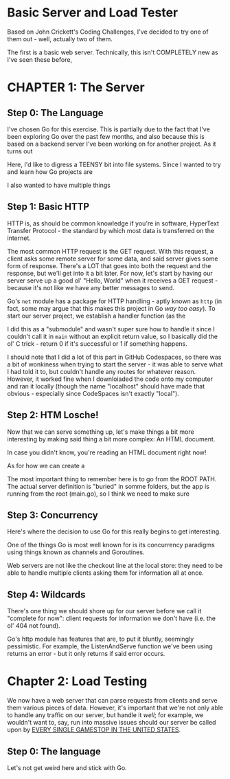 # Basic Server and Load Tester

Based on John Crickett's Coding Challenges, I've decided to try one of them out - well, actually two of them.

The first is a basic web server. Technically, this isn't COMPLETELY new as I've seen these before, 

# CHAPTER 1: The Server

## Step 0: The Language

I've chosen Go for this exercise. This is partially due to the fact that I've been exploring Go over the past few months, and also because this is based on a backend server I've been working on for another project. As it turns out

Here, I'd like to digress a TEENSY bit into file systems. Since I wanted to try and learn how Go projects are 

I also wanted to have multiple things 

## Step 1: Basic HTTP

HTTP is, as should be common knowledge if you're in software, HyperText Transfer Protocol - the standard by which most data is transferred on the internet. 

The most common HTTP request is the GET request. With this request, a client asks some remote server for some data, and said server gives some form of response. There's a LOT that goes into both the request and the response, but we'll get into it a bit later. For now, let's start by having our server serve up a good ol' "Hello, World" when it receives a GET request - because it's not like we have any better messages to send. 

Go's `net` module has a package for HTTP handling - aptly known as `http` (in fact, some may argue that this makes this project in Go _way too easy_). To start our server project, we establish a handler function (as the 

I did this as a "submodule" and wasn't super sure how to handle it since I couldn't call it in `main` without an explicit return value, so I basically did the ol' C trick - return 0 if it's successful or 1 if something happens.

I should note that I did a lot of this part in GitHub Codespaces, so there was a bit of wonkiness when trying to start the server - it was able to serve what I had told it to, but couldn't handle any routes for whatever reason. However, it worked fine when I downloiaded the code onto my computer and ran it locally (though the name "localhost" should have made that obvious - especially since CodeSpaces isn't exactly "local").

## Step 2: HTM Losche!

Now that we can serve something up, let's make things a bit more interesting by making said thing a bit more complex: An HTML document.

In case you didn't know, you're reading an HTML document right now! 

As for how we can create a

The most important thing to remember here is to go from the ROOT PATH. The actual server definition is "buried" in somme folders, but the app is running from the root (main.go), so I think we need to make sure

## Step 3: Concurrency

Here's where the decision to use Go for this really begins to get interesting.

One of the things Go is most well known for is its concurrency paradigms using things known as channels and Goroutines.

Web servers are not like the checkout line at the local store: they need to be able to handle multiple clients asking them for information all at once.

## Step 4: Wildcards

There's one thing we should shore up for our server before we call it "complete for now": client requests for information we don't have (i.e. the ol' 404 not found).

Go's http module has features that are, to put it bluntly, seemingly pessimistic. For example, the ListenAndServe function we've been using returns an error - but it only returns if said error occurs.

# Chapter 2: Load Testing

We now have a web server that can parse requests from clients and serve them various pieces of data. However, it's important that we're not only able to handle any traffic on our server, but handle it *well*; for example, we wouldn't want to, say, run into massive issues should our server be called upon by [EVERY SINGLE GAMESTOP IN THE UNITED STATES](https://www.polygon.com/2015/4/2/8337499/gamestops-website-down-amiibo-ness).

## Step 0: The language

Let's not get weird here and stick with Go. 
